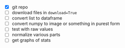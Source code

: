 - [x] git repo
- [ ] download files in `download=True`
- [ ] convert list to dataframe
- [ ] convert numpy to image or something in purest form
- [ ] test with raw values
- [ ] normalize various parts
- [ ] get graphs of stats
